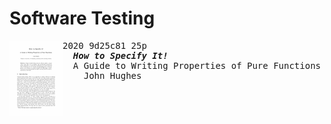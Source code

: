 # Software Testing

<a href="http://doi.org/10.1007/978-3-030-47147-7_4"><img align="left" height="120" src="../asset/9d25c81.png"></img></a>
<pre>
2020 9d25c81 25p
  <b><i>How to Specify It!</i></b>
  A Guide to Writing Properties of Pure Functions
    John Hughes

</pre>
